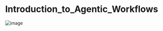 # Introduction_to_Agentic_Workflows
![image](https://github.com/user-attachments/assets/e3e27ebe-dce0-4d3b-8b66-60466ea2c31b)

